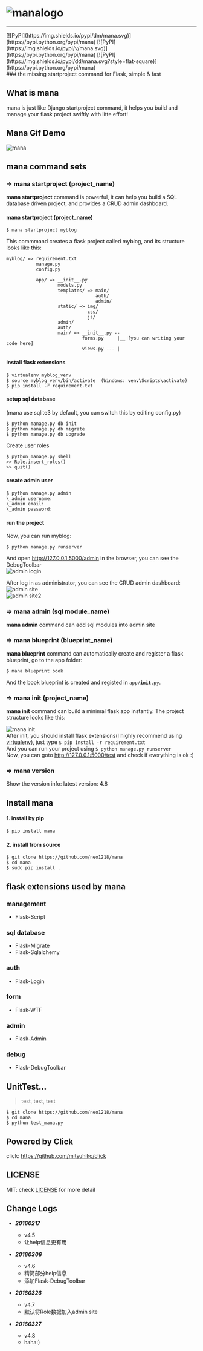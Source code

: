 ![manalogo](http://7xj431.com1.z0.glb.clouddn.com/1459330965_869446.png)
==
<hr/>
[![PyPI](https://img.shields.io/pypi/dm/mana.svg)](https://pypi.python.org/pypi/mana)
[![PyPI](https://img.shields.io/pypi/v/mana.svg)](https://pypi.python.org/pypi/mana)
[![PyPI](https://img.shields.io/pypi/dd/mana.svg?style=flat-square)](https://pypi.python.org/pypi/mana)
<br/>
### the missing startproject command for Flask, simple & fast <br/>

## What is mana
mana is just like Django startproject command, it helps you  build and manage your flask project swiftly with litte effort!

## Mana Gif Demo
![mana](https://camo.githubusercontent.com/515963f2335abbc45ba523be69e0d09e517b64e1/687474703a2f2f37786a3433312e636f6d312e7a302e676c622e636c6f7564646e2e636f6d2f6d616e616d616e616d616e612e676966)

## mana command sets
### => mana startproject (project_name)
**mana startproject** command is powerful, it can help you build a SQL database driven project, and provides a CRUD admin dashboard.
#### mana startproject (project_name)

    $ mana startproject myblog

This commmand creates a flask project called myblog, and its structure looks like this:

    myblog/ => requirement.txt
               manage.py
               config.py

               app/ => __init__.py
                       models.py
                       templates/ => main/
                                     auth/
                                     admin/
                       static/ => img/
                                  css/
                                  js/
                       admin/
                       auth/
                       main/ => __init__.py --
                                forms.py     |__ [you can writing your code here]
                                views.py --- |

#### install flask extensions

    $ virtualenv myblog_venv
    $ source myblog_venv/bin/activate  (Windows: venv\Scripts\activate)
    $ pip install -r requirement.txt

#### setup sql database
(mana use sqlite3 by default, you can switch this by editing config.py)

    $ python manage.py db init
    $ python manage.py db migrate
    $ python manage.py db upgrade

Create user roles

    $ python manage.py shell
    >> Role.insert_roles()
    >> quit()

#### create admin user

    $ python manage.py admin
    \_admin username:
    \_admin email:
    \_admin password:

#### run the project
Now, you can run myblog:

    $ python manage.py runserver

And open http://127.0.0.1:5000/admin in the browser, you can see the
DebugToolbar<br/>
![admin login](http://7xj431.com1.z0.glb.clouddn.com/manalogin4)<br/>

After log in as administrator, you can see the CRUD admin dashboard: <br/>
![admin site](http://7xj431.com1.z0.glb.clouddn.com/manaadmin22) <br/>
![admin site2](http://7xj431.com1.z0.glb.clouddn.com/manaadmin222)<br/>

### => mana admin (sql module_name)
<strong>mana admin</strong> command can add sql modules into admin site<br/>

### => mana blueprint (blueprint_name)
<strong>mana blueprint</strong> command can automatically create and
register a flask blueprint, go to the app folder:

    $ mana blueprint book

And the book blueprint is created and registed in <code>app/__init__.py</code>.

### => mana init (project_name)
<strong>mana init</strong> command can build a minimal flask app instantly. The project structure looks like this:

![mana init](http://7xj431.com1.z0.glb.clouddn.com/manainit) <br/>
After init, you should install flask extensions(I highly recommend using [virtualenv](http://flask.pocoo.org/docs/0.10/installation/#virtualenv)), just type <code>$ pip install -r requirement.txt</code> <br/>
And you can run your project using <code>$ python manage.py runserver</code> <br/>
Now, you can goto http://127.0.0.1:5000/test and check if everything is ok :)

### => mana version
Show the version info: latest version: 4.8


## Install mana
#### 1. install by pip

    $ pip install mana

#### 2. install from source

    $ git clone https://github.com/neo1218/mana
    $ cd mana
    $ sudo pip install .

## flask extensions used by mana
### management

+ Flask-Script

### sql database

+ Flask-Migrate
+ Flask-Sqlalchemy

### auth

+ Flask-Login

### form

+ Flask-WTF

### admin

+ Flask-Admin

### debug

+ Flask-DebugToolbar

## UnitTest...

> test, test, test

    $ git clone https://github.com/neo1218/mana
    $ cd mana
    $ python test_mana.py

## Powered by Click
click: https://github.com/mitsuhiko/click

## LICENSE
MIT: check [LICENSE](https://github.com/neo1218/mana/blob/master/LICENSE) for more detail

## Change Logs

+ ***20160217***
    + v4.5
    - 让help信息更有用

+ ***20160306***
    + v4.6
    - 精简部分help信息
    - 添加Flask-DebugToolbar

+ ***20160326***
    + v4.7
    - 默认将Role数据加入admin site

+ ***20160327***
    + v4.8
    - haha:)
